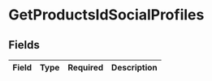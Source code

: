 # GetProductsIdSocialProfiles


## Fields

| Field       | Type        | Required    | Description |
| ----------- | ----------- | ----------- | ----------- |